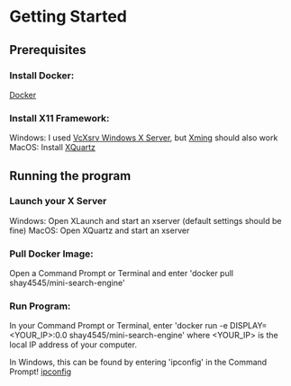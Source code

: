 # Getting Started

## **Prerequisites**

### Install Docker:
[Docker](https://www.docker.com/products/docker-desktop)

### Install X11 Framework:
Windows: I used [VcXsrv Windows X Server](https://sourceforge.net/projects/vcxsrv/), but [Xming](https://sourceforge.net/projects/xming/) should also work
MacOS: Install [XQuartz](https://www.xquartz.org/)

## **Running the program**

### Launch your X Server
Windows: Open XLaunch and start an xserver (default settings should be fine)
MacOS: Open XQuartz and start an xserver

### Pull Docker Image:
Open a Command Prompt or Terminal and enter
'docker pull shay4545/mini-search-engine'

### Run Program:
In your Command Prompt or Terminal, enter
'docker run -e DISPLAY=<YOUR_IP>:0.0 shay4545/mini-search-engine'
where <YOUR_IP> is the local IP address of your computer. 

In Windows, this can be found by entering
'ipconfig'
in the Command Prompt!
[ipconfig](https://user-images.githubusercontent.com/71043322/139515114-f02a3718-a06a-405d-816e-9f3f3d7b4c1c.PNG)

